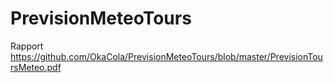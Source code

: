 # PrevisionMeteoTours

Rapport
https://github.com/OkaCola/PrevisionMeteoTours/blob/master/PrevisionToursMeteo.pdf
